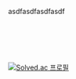 
asdfasdfasdfasdf

<br><br><br><br>

[![Solved.ac 프로필](http://mazassumnida.wtf/api/v2/generate_badge?boj=rumaroo&)](https://solved.ac/rumaroo)
